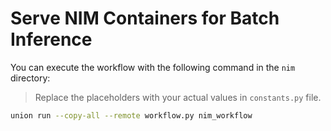 # Serve NIM Containers for Batch Inference

You can execute the workflow with the following command in the `nim` directory:

> Replace the placeholders with your actual values in `constants.py` file. 

```bash
union run --copy-all --remote workflow.py nim_workflow
```
